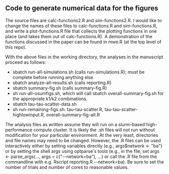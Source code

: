 ## Code to generate numerical data for the figures

The source files are calc-functions2.R and sim-functions2.R. I would like to change the names of these files to calc-functions.R and sim-functions.R, and write a plot-functions.R file that collects the plotting functions in one place (and takes them out of calc-functions.R). A demonstration of the functions discussed in the paper can be found in mwe.R (at the top level of this repo). 

With the above files in the working directory, the analyses in the manuscript proceed as follows:

- sbatch run-all-simulations.sh (calls run-simulations.R); must be complete before running anything else
- sbatch analyze-all-results.sh (calls reporting.R)
- sbatch summary-fig.sh (calls summary-fig.R)
- sh run-all-osumfigs.sh, which will call sbatch overall-summary-fig.sh for the appropriate k1/k2 combinations. 
- sbatch tau-tau-scatter-data.sh
- sh run-remaining-figs.sh: tau-tau-scatter.R, tau-tau-scatter-highlowinput.R, overall-summary-fig-alt.R

The analysis files as written assume they will run on a slurm-based high-performance compute cluster. It is likely the .sh files will not run without modification for your particular environment. At the very least, directories and file names may need to be changed. However, the .R files can be used interactively either by setting variables directly (e.g., args$network <- "ba") or by setting the shell args using optparse's tools (e.g., in the file, set args <- parse_args(..., args = c("--network=ba"), ...) or call the .R file from the commandline with e.g. Rscript reporting.R --network=ba). Be sure to set the number of trials and number of cores to reasonable values.
